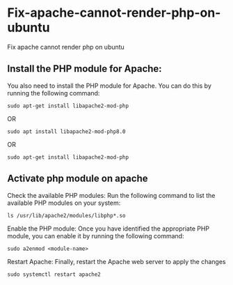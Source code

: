 # Fix-apache-cannot-render-php-on-ubuntu
Fix apache cannot render php on ubuntu


## Install the PHP module for Apache: 
You also need to install the PHP module for Apache. You can do this by running the following command:

```
sudo apt-get install libapache2-mod-php
```
OR
```
sudo apt install libapache2-mod-php8.0
```
OR
```
sudo apt-get install libapache2-mod-php
```

## Activate php module on apache
Check the available PHP modules: Run the following command to list the available PHP modules on your system:
```
ls /usr/lib/apache2/modules/libphp*.so
```

Enable the PHP module: Once you have identified the appropriate PHP module, you can enable it by running the following command:

```
sudo a2enmod <module-name>
```


Restart Apache: Finally, restart the Apache web server to apply the changes
```
sudo systemctl restart apache2

```
